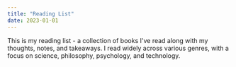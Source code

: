 ```yaml
---
title: "Reading List"
date: 2023-01-01
---
```


This is my reading list - a collection of books I've read along with my thoughts, notes, and takeaways. I read widely across various genres, with a focus on science, philosophy, psychology, and technology. 